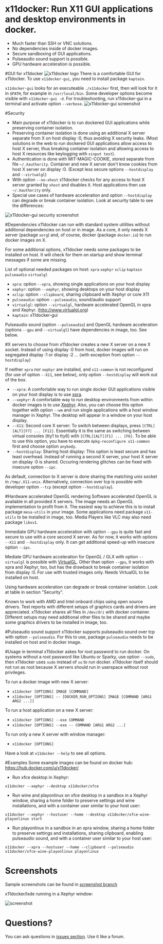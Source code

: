 # x11docker: Run X11 GUI applications and desktop environments in docker.

 - Much faster than SSH or VNC solutions.
 - No dependencies inside of docker images.
 - Secure sandboxing of GUI applications.
 - Pulseaudio sound support is possible.
 - GPU hardware acceleration is possible.

#GUI for x11docker ![x11docker logo](/../screenshots/x11docker_klein.jpeg?raw=true "Optional Title")
There is a comfortable GUI for x11docker. To use `x11docker-gui`, you need to install package `kaptain`. 

`x11docker-gui` looks for an executeable `./x11docker` first, then will look for it in `$PATH`, for example in `/usr/local/bin`. Some developer options become visible with `x11docker-gui -d`. For troubleshooting, run x11docker-gui in a terminal and activate option `--verbose`.
![x11docker-gui screenshot](/../screenshots/x11docker-gui.png?raw=true "Optional Title")

#Security 
 - Main purpose of x11docker is to run dockered GUI applications while preserving container isolation.
 - Preserving container isolation is done using an additional X server separate from X on host display :0, thus avoiding X security leaks. (Most solutions in the web to run dockered GUI applications allow access to host X server, thus breaking container isolation and allowing access to host X resources like keylogging with `xinput test`).
 - Authentication is done with MIT-MAGIC-COOKIE, stored separate from file `~/.Xauthority`.  Container and new X server don't know cookies from host X server on display :0. (Except less secure options `--hostdisplay` and `--virtualgl`)
 - With option `--no-xhost` x11docker checks for any access to host X server granted by `xhost` and disables it. Host applications then use `~/.Xauthority` only.
 - Special use cases of hardware acceleration and option `--hostdisplay` can degrade or break container isolation. Look at security table to see the differences:
 
![x11docker-gui security screenshot](/../screenshots/x11docker-security.png?raw=true "Optional Title")
 
#Dependencies
x11docker can run with standard system utilities without additional dependencies on host or in image. As a core, it only needs X server (package `xorg`)  and, of course, docker (package `docker.io`) to run docker images on X. 

For some additional options, x11docker needs some packages to be installed on host.
It will check for them on startup and show terminal messages if some are missing.

List of optional needed packages on host: `xpra` `xephyr` `xclip` `kaptain` `pulseaudio` `virtualgl` 

- `xpra`:  option `--xpra`, showing single applications on your host display
- `xephyr`:  option `--xephyr`, showing desktops on your host display
- `xclip`:  option `--clipboard`, sharing clipboard with Xephyr or core X11
- `pulseaudio`:  option `--pulseaudio`, sound/audio support
- `virtualgl`:  option `--virtualgl`, hardware accelerated OpenGL in xpra and Xephyr. (http://www.virtualgl.org)
- `kaptain`:  x11docker-gui

Pulseaudio sound (option `--pulseaudio`) and OpenGL hardware acceleration (options `--gpu` and `--virtualgl`) have dependencies in image, too. See below.

#X servers to choose from
x11docker creates a new X server on a new X socket. Instead of using display :0 from host, docker images will run on segregated display :1 or display :2 ... (with exception from option `--hostdisplay`)

If neither `xpra` nor `xephyr` are installed, and `x11-common` is not reconfigured (for use of option `--X11`, see below), only option `--hostdisplay` will work out of the box.
 - `--xpra`: A comfortable way to run single docker GUI applications visible on your host display is to use [xpra](http://xpra.org/).
 - `--xephyr`: A comfortable way to run desktop environments from within docker images is to use [Xephyr](https://www.freedesktop.org/wiki/Software/Xephyr/). Also, you can choose this option together with option `--wm` and run single applications with a host window manager in Xephyr. The desktop will appear in a window on your host display.
 - `--X11`: Second core X server: To switch between displays, press `[CTRL][ALT][F7] ... [F12]`. Essentially it is the same as switching between virtual consoles (tty1 to tty6) with `[CTRL][ALT][F1] ... [F6]`. To be able to use this option, you have to execute `dpkg-reconfigure x11-common` first and choose option `anybody`.
 - `--hostdisplay`: Sharing host display: This option is least secure and has least overhead. Instead of running a second X server, your host X server on display :0 is shared. Occuring rendering glitches can be fixed with insecure option `--ipc`.
 
As default, connection to X server is done sharing the matching unix socket in `/tmp/.X11-unix`. Alternatively, connection over tcp is possible with developer option `--tcp` (except option `--hostdisplay`).
 
 
#Hardware accelerated OpenGL rendering
Software accelerated OpenGL is available in all provided X servers. The image needs an OpenGL implementation to profit from it.  The easiest way to achieve this is to install package `mesa-utils` in your image. Some applications need package `x11-utils` to be installed in image, too. Media Players like VLC may also need package `libxv1`.
 
Immediate GPU hardware acceleration with option `--gpu` is quite fast and secure to use with a core second X server. As for now, it works with options `--X11` and `--hostdisplay` only. It can get additional speed-up with insecure option `--ipc`.
 
Mediate GPU hardware acceleration for OpenGL / GLX with option `--virtualgl` is possible with [VirtualGL](http://www.virtualgl.org/). Other than option `--gpu`, it works with xpra and Xephyr, too, but has the drawback to break container isolation from display :0. For use with trusted images only. Needs VirtualGL to be installed on host.
 
Using hardware acceleration can degrade or break container isolation. Look at table in section "Security". 

Known to work with AMD and Intel onboard chips using open source drivers. Test reports with different setups of graphics cards and drivers are appreciated. x11docker shares all files in `/dev/dri` with docker container. Different setups may need additional other files to be shared and maybe some graphics drivers to be installed in image, too.
  
#Pulseaudio sound support
x11docker supports pulseaudio sound over tcp with option `--pulseaudio`. For this to use, package `pulseaudio` needs to be installed on host and in docker image.

#Usage in terminal
x11docker askes for root password to run docker. On systems without a root password like Ubuntu or Sparky, use option `--sudo`, then x11docker uses `sudo` instead of `su` to run docker. x11docker itself should not run as root because X servers should run in userspace without root privileges.

To run a docker image with new X server:
 -  `x11docker [OPTIONS] IMAGE [COMMAND]`
 -  `x11docker [OPTIONS] -- [DOCKER_RUN_OPTIONS] IMAGE [COMMAND [ARG1 ARG2 ...]]`
  
To run a host application on a new X server:
 -  `x11docker [OPTIONS] --exe COMMAND`
 -  `x11docker [OPTIONS] --exe -- COMMAND [ARG1 ARG2 ...]`

To run only a new X server with window manager:
 -  `x11docker [OPTIONS]`

Have a look at `x11docker --help` to see all options.

#Examples
Some example images can be found on docker hub: https://hub.docker.com/u/x11docker/

   - Run xfce desktop in Xephyr:
   
`x11docker --xephyr --desktop x11docker/xfce`
   
   - Run wine and playonlinux on xfce desktop in a sandbox in a Xephyr window, sharing a home folder to preserve settings and wine installations, and with a container user similar to your host user:

`x11docker --xephyr --hostuser --home --desktop x11docker/xfce-wine-playonlinux start`
   
   - Run playonlinux in a sandbox in an xpra window, sharing a home folder to preserve settings and installations, sharing clipboard, enabling pulseaudio sound, and with a container user similar to your host user:

`x11docker --xpra --hostuser --home --clipboard --pulseaudio x11docker/xfce-wine-playonlinux playonlinux`
   
# Screenshots
Sample screenshots can be found in [screenshot branch](https://github.com/mviereck/x11docker/tree/screenshots)

x11docker/lxde running in a Xephyr window:

![screenshot](https://raw.githubusercontent.com/mviereck/x11docker/screenshots/screenshot-lxde.png "lxde desktop running in Xephyr window using x11docker")

# Questions?
You can ask questions in [issues section](https://github.com/mviereck/x11docker/issues). Use it like a forum.

